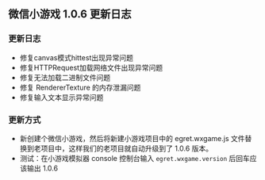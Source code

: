 ## 微信小游戏 1.0.6 更新日志

### 更新日志 

* 修复canvas模式hittest出现异常问题
* 修复HTTPRequest加载网络文件出现异常问题
* 修复无法加载二进制文件问题
* 修复 RendererTexture 的内存泄漏问题
* 修复输入文本显示异常问题

### 更新方式 

* 新创建个微信小游戏，然后将新建小游戏项目中的 egret.wxgame.js 文件替换到老项目中，这样我们的老项目就自动升级到了 1.0.6 版本。
* 测试：在小游戏模拟器 console 控制台输入 ```egret.wxgame.version``` 后回车应该输出 1.0.6